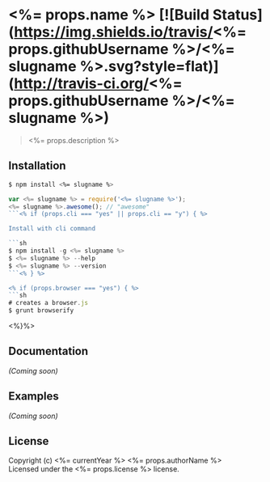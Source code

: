 # <%= props.name %> [![Build Status](https://img.shields.io/travis/<%= props.githubUsername %>/<%= slugname %>.svg?style=flat)](http://travis-ci.org/<%= props.githubUsername %>/<%= slugname %>)

> <%= props.description %>

## Installation

```bash
$ npm install <%= slugname %>
```

```js
var <%= slugname %> = require('<%= slugname %>');
<%= slugname %>.awesome(); // "awesome"
```<% if (props.cli === "yes" || props.cli == "y") { %>

Install with cli command

```sh
$ npm install -g <%= slugname %>
$ <%= slugname %> --help
$ <%= slugname %> --version
```<% } %>

<% if (props.browser === "yes") { %>
```sh
# creates a browser.js
$ grunt browserify
```
<%}%>


## Documentation

_(Coming soon)_


## Examples

_(Coming soon)_

## License

Copyright (c) <%= currentYear %> <%= props.authorName %>  
Licensed under the <%= props.license %> license.
